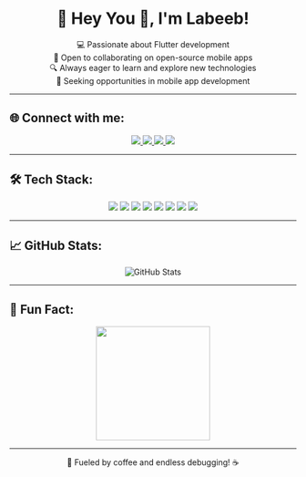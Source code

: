 <h1 align="center">👋 Hey You 🫵, I'm Labeeb!</h1>

<p align="center">
  💻 Passionate about Flutter development <br>
  🤝 Open to collaborating on open-source mobile apps <br>
  🔍 Always eager to learn and explore new technologies <br>
  🚀 Seeking opportunities in mobile app development <br>
</p>

---

## 🌐 Connect with me:
<p align="center">
  <a href="https://www.facebook.com/share/18CnJFgNAc/">
    <img src="https://img.shields.io/badge/Facebook-1877F2?style=for-the-badge&logo=facebook&logoColor=white&borderRadius=50">
  </a>
  <a href="https://www.instagram.com/beb_k7">
    <img src="https://img.shields.io/badge/Instagram-E4405F?style=for-the-badge&logo=instagram&logoColor=white&borderRadius=50">
  </a>
 
  <a href="https://t.me/beb_k7">
    <img src="https://img.shields.io/badge/Telegram-26A5E4?style=for-the-badge&logo=telegram&logoColor=white&borderRadius=50">
  </a>
  <a href="mailto:labeeb.kaleessi@gmail.com">
    <img src="https://img.shields.io/badge/Gmail-D14836?style=for-the-badge&logo=gmail&logoColor=white&borderRadius=50">
  </a>
</p>

---

## 🛠 Tech Stack:
<p align="center">
  <img src="https://img.shields.io/badge/Dart-0175C2?style=for-the-badge&logo=dart&logoColor=white&borderRadius=50">
  <img src="https://img.shields.io/badge/Flutter-02569B?style=for-the-badge&logo=flutter&logoColor=white&borderRadius=50">
  <img src="https://img.shields.io/badge/CSS3-1572B6?style=for-the-badge&logo=css3&logoColor=white&borderRadius=50">
  <img src="https://img.shields.io/badge/HTML5-E34F26?style=for-the-badge&logo=html5&logoColor=white&borderRadius=50">
  <img src="https://img.shields.io/badge/Java-ED8B00?style=for-the-badge&logo=java&logoColor=white&borderRadius=50">
  <img src="https://img.shields.io/badge/Firebase-FFCA28?style=for-the-badge&logo=firebase&logoColor=black&borderRadius=50">
  <img src="https://img.shields.io/badge/MySQL-4479A1?style=for-the-badge&logo=mysql&logoColor=white&borderRadius=50">
  <img src="https://img.shields.io/badge/SQLite-003B57?style=for-the-badge&logo=sqlite&logoColor=white&borderRadius=50">
</p>

---

## 📈 GitHub Stats:
<p align="center">
  <img src="https://github-readme-stats.vercel.app/api?username=LabeebK&show_icons=true&theme=radical" alt="GitHub Stats">
</p>

---

## 🎉 Fun Fact:
<p align="center">
  <img src="https://media.giphy.com/media/QTfX9Ejfra3ZmNxh6B/giphy.gif" width="200">
</p>

---

<p align="center">🚀 Fueled by coffee and endless debugging! ☕</p>
